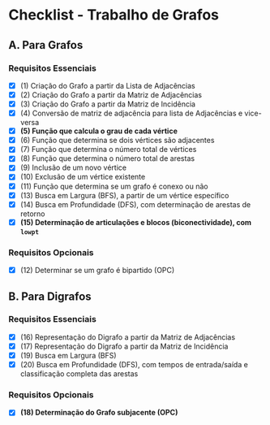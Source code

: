 # Checklist - Trabalho de Grafos

## A. Para Grafos

### Requisitos Essenciais
- [x] (1) Criação do Grafo a partir da Lista de Adjacências
- [x] (2) Criação do Grafo a partir da Matriz de Adjacências
- [x] (3) Criação do Grafo a partir da Matriz de Incidência
- [x] (4) Conversão de matriz de adjacência para lista de Adjacências e vice-versa
- [X] **(5) Função que calcula o grau de cada vértice**
- [x] (6) Função que determina se dois vértices são adjacentes
- [x] (7) Função que determina o número total de vértices
- [x] (8) Função que determina o número total de arestas
- [x] (9) Inclusão de um novo vértice
- [x] (10) Exclusão de um vértice existente
- [x] (11) Função que determina se um grafo é conexo ou não
- [x] (13) Busca em Largura (BFS), a partir de um vértice específico
- [x] (14) Busca em Profundidade (DFS), com determinação de arestas de retorno
- [X] **(15) Determinação de articulações e blocos (biconectividade), com `lowpt`**

### Requisitos Opcionais
- [x] (12) Determinar se um grafo é bipartido (OPC)

## B. Para Digrafos

### Requisitos Essenciais
- [x] (16) Representação do Digrafo a partir da Matriz de Adjacências
- [x] (17) Representação do Digrafo a partir da Matriz de Incidência
- [x] (19) Busca em Largura (BFS)
- [x] (20) Busca em Profundidade (DFS), com tempos de entrada/saída e classificação completa das arestas

### Requisitos Opcionais
- [X] **(18) Determinação do Grafo subjacente (OPC)**
